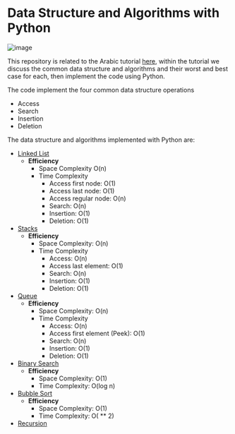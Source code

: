 # Data Structure and Algorithms with Python

![image](https://raw.githubusercontent.com/mohamedayman28/data_structure_and_algorithms/main/data_structure_and_algorithms.jpg)

This repository is related to the Arabic tutorial [here](), within the tutorial we discuss the common data structure and algorithms and their worst and best case for each, then implement the code using Python.

The code implement the four common data structure operations
  * Access
  * Search
  * Insertion
  * Deletion

The data structure and algorithms implemented with Python are:
  * [Linked List](https://github.com/mohamedayman28/data_structure_and_algorithms/blob/main/linked_list.py)
    - **Efficiency**
      - Space Complexity O(n)
      - Time Complexity
        - Access first node: O(1)
        - Access last node: O(1)
        - Access regular node: O(n)
        - Search: O(n)
        - Insertion: O(1)
        - Deletion: O(1)
  * [Stacks](https://github.com/mohamedayman28/data_structure_and_algorithms/blob/main/stacks.py)
    - **Efficiency**
      - Space Complexity: O(n)
      - Time Complexity
        - Access: O(n)
        - Access last element: O(1)
        - Search: O(n)
        - Insertion: O(1)
        - Deletion: O(1)
  * [Queue](https://github.com/mohamedayman28/data_structure_and_algorithms/blob/main/queue.py)
    - **Efficiency**
      - Space Complexity: O(n)
      - Time Complexity
        - Access: O(n)
        - Access first element (Peek): O(1)
        - Search: O(n)
        - Insertion: O(1)
        - Deletion: O(1)
  * [Binary Search](https://github.com/mohamedayman28/data_structure_and_algorithms/blob/main/binary_search.py)
    - **Efficiency**
      - Space Complexity: O(1)
      - Time Complexity: O(log n)
  * [Bubble Sort](https://github.com/mohamedayman28/data_structure_and_algorithms/blob/main/bubble_sort.py)
    - **Efficiency**
      - Space Complexity: O(1)
      - Time Complexity: O( ** 2)
  * [Recursion](https://github.com/mohamedayman28/data_structure_and_algorithms/blob/main/recursion.py)
